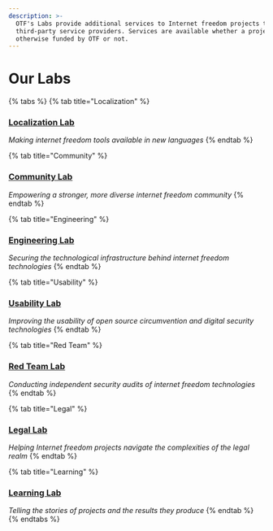 ```yaml
---
description: >-
  OTF's Labs provide additional services to Internet freedom projects through
  third-party service providers. Services are available whether a project is
  otherwise funded by OTF or not.
---
```


# Our Labs

{% tabs %}
{% tab title="Localization" %}
### [Localization Lab](localization-lab.md)

_Making internet freedom tools available in new languages_
{% endtab %}

{% tab title="Community" %}
### [Community Lab](community-lab.md)

_Empowering a stronger, more diverse internet freedom community_
{% endtab %}

{% tab title="Engineering" %}
### [Engineering Lab](engineering-lab.md)

_Securing the technological infrastructure behind internet freedom technologies_
{% endtab %}

{% tab title="Usability" %}
### [Usability Lab](usability-lab.md)

_Improving the usability of open source circumvention and digital security technologies_
{% endtab %}

{% tab title="Red Team" %}
### [Red Team Lab](red-team-lab.md)

_Conducting independent security audits of internet freedom technologies_
{% endtab %}

{% tab title="Legal" %}
### [Legal Lab](legal-lab.md)

_Helping Internet freedom projects navigate the complexities of the legal realm_
{% endtab %}

{% tab title="Learning" %}
### [Learning Lab](learning-lab.md)

_Telling the stories of projects and the results they produce_
{% endtab %}
{% endtabs %}



